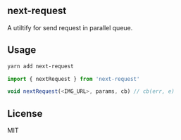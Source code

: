 ## next-request

A utiltify for send request in parallel queue.

## Usage

```sh
yarn add next-request
```

```js
import { nextRequest } from 'next-request'

void nextRequest(<IMG_URL>, params, cb) // cb(err, e)
```

## License

MIT
